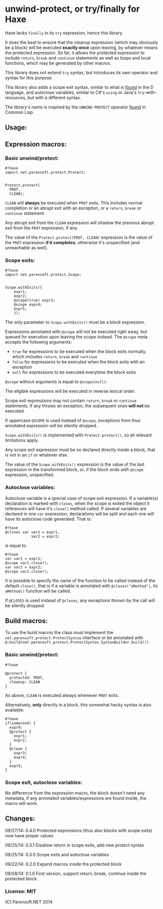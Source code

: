 # unwind-protect, or try/finally for Haxe

Haxe lacks ```finally``` in its ```try``` expression, hence this library.

It does the best to ensure that the cleanup expression (which may obviously be
a block) will be executed **exactly once** upon leaving, by whatever means
the protected expression. So far, it allows the protected expression to include
```return```, ```break``` and ```continue``` statements as well as loops and
local functions, which may be generated by other macros.

This library does not extend ```try``` syntax, but
introduces its own operator and syntax
for this purpose.

This library also adds a scope exit syntax, similar to what is [found](http://dlang.org/statement.html#ScopeGuardStatement)
in the D language, and autoclose variables, similar to C#'s ```using``` or Java's ```try```-with-resources, but with
a different syntax.

The library's name is inspired by the 
```UNWIND-PROTECT``` operator
[found](http://www.lispworks.com/documentation/lw50/CLHS/Body/s_unwind.htm#unwind-protect) in Common Lisp.


## Usage:

## Expression macros:

### Basic unwind/protect:

```
#!haxe
import net.parensoft.protect.Protect;


Protect.protect(
  PROT,
  CLEAN);
```

```CLEAN``` will **always** be executed when ```PROT``` exits. This includes normal completion or
an abrupt exit with an exception, or a ```return```, ```break``` or ```continue``` statement.


Any abrupt exit from the ```CLEAN``` expression will shadow the previous abrupt exit from the ```PROT```
expression, if any.

The value of the ```Protect.protect(PROT, CLEAN)``` expression is the value of the ```PROT``` expression
**if it completes**; otherwise it's unspecified (and unreachable as well).

### Scope exits:

```
#!haxe
import net.parensoft.protect.Scope;


Scope.withExits({
    expr1;
    expr2;
    @scope(true) expr3;
    @scope expr4;
    expr5;
    });
```

The only parameter to ```Scope.withExits()``` must be a block expression.

Expressions annotated with ```@scope``` will not be executed right away, but queued for execution
upon leaving the scope instead. The ```@scope``` meta accepts the following arguments:

* ```true``` for expressions to be executed when the block exits normally, which includes ```return```,
  ```break``` and ```continue```
* ```false``` for expressions to be executed when the block exits with an exception
* ```null``` for expressions to be executed everytime the block exits

```@scope``` without arguments is equal to ```@scope(null)```.

The eligible expressions will be executed in reverse lexical order.

Scope exit expressions may not contain ```return```, ```break``` or ```continue``` statements.
If any throws an exception, the subsequent
ones **will not** be executed.

If uppercase ```@SCOPE``` is used instead of ```@scope```, exceptions from thus annotated expression
will be silently dropped.

```Scope.withExits()``` is implemented with ```Protect.protect()```, so all relevant limitations apply.

Any scope exit expression must be so declared directly inside a block, that is not in an ```if``` or whatever
else.

The value of the ```Scope.withExits()``` expression is the value of the last expression in the transformed
block, or, if the block ends with ```@scope``` expression, unspecified.

### Autoclose variables:

Autoclose variable is a special case of scope exit expression. If a variable(s) declaration is marked with
```closes```, when the scope is exited the object it references will have it's ```close()``` method
called. If several variables are declared in one ```var``` expression, declarations will be split and each
one will have its autoclose code generated. That is:
```
#!haxe
@closes var var1 = expr1,
            var2 = expr2;
```
is equal to:
```
#!haxe
var var1 = expr1;
@scope var1.close();
var var2 = expr2;
@scope var2.close();
```

It is possible to specify the name of the function to be called instead of the default ```close()```, that is
if a variable is annotated with ```@closes("aMethod")```, its ```aMethod()``` function will be called.

If ```@CLOSES``` is used instead of ```@closes```, any exceptions thrown by the call will be silently dropped.

## Build macros:

To use the build macros the class _must_ implement the ```net.parensoft.protect.ProtectSyntax```
interface or be annotated with ```@:build(net.parensoft.protect.ProtectSyntax.SyntaxBuilder.build())```

### Basic unwind/protect:

```
#!haxe

@protect {
  protected: PROT,
  cleanup: CLEAN
}

```
As above, ```CLEAN``` is executed always whenever ```PROT``` exits.

Alternatively, **only** directly in a block, this somewhat hacky syntax is also available:
```
#!haxe
if(somecond) {
  expr0;
  @protect {
    expr1;
    expr2;
  }
  @clean {
    expr3;
    expr4;
  }
  expr5;
}
```

### Scope exit, autoclose variables:

No difference from the expression macro, the block doesn't need any metadata, if any annotated 
variables/expressions are found inside, the macro will work.


## Changes:

09/27/14: 0.4.0 Protected expressions (thus also blocks with scope exits) now have proper values

09/25/14: 0.3.1 Disallow return in scope exits, add new protect syntax

09/25/14: 0.3.0 Scope exits and autoclose variables

09/22/14: 0.2.0 Expand macros inside the protected block

09/08/14: 0.1.0 First version, support return, break, continue
inside the protected block.


### License: MIT

(C) Parensoft.NET 2014
